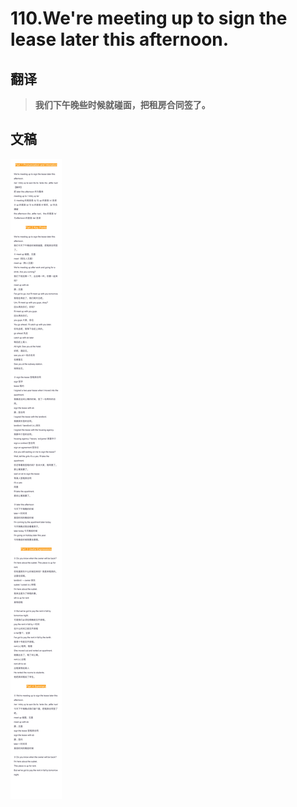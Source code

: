 # 110.We're meeting up to sign the lease later this afternoon.

## 翻译

> **我们下午晚些时候就碰面，把租房合同签了。**

## 文稿

![](img/110.jpg)

